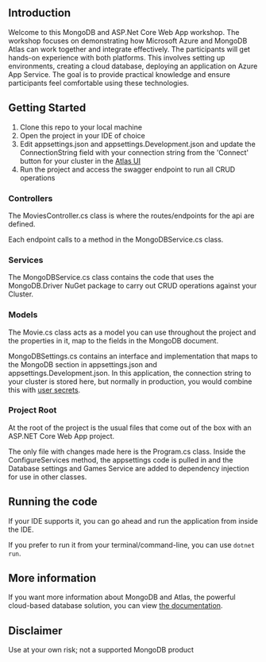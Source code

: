 ## Introduction
Welcome to this MongoDB and ASP.Net Core Web App workshop.
The workshop focuses on demonstrating how Microsoft Azure and MongoDB Atlas can work together and integrate effectively. The participants will get hands-on experience with both platforms. This involves setting up environments, creating a cloud database, deploying an application on Azure App Service. The goal is to provide practical knowledge and ensure participants feel comfortable using these technologies.

## Getting Started

1. Clone this repo to your local machine
2. Open the project in your IDE of choice
3. Edit appsettings.json and appsettings.Development.json and update the ConnectionString field with your connection string from the 'Connect' button for your cluster in the [Atlas UI](https://cloud.mongodb.com)
4. Run the project and access the swagger endpoint to run all CRUD operations

### Controllers

The MoviesController.cs class is where the routes/endpoints for the api are defined.

Each endpoint calls to a method in the MongoDBService.cs class.

### Services

The MongoDBService.cs class contains the code that uses the MongoDB.Driver NuGet package to carry out CRUD operations against your Cluster.

### Models

The Movie.cs class acts as a model you can use throughout the project and the properties in it, map to the fields in the MongoDB document.

MongoDBSettings.cs contains an interface and implementation that maps to the MongoDB section in appsettings.json and appsettings.Development.json. In this application, the connection string to your cluster is stored here, but normally in production, you would combine this with [user secrets](https://docs.microsoft.com/en-us/aspnet/core/security/app-secrets?view=aspnetcore-5.0&tabs=windows).

### Project Root

At the root of the project is the usual files that come out of the box with an ASP.NET Core Web App project.

The only file with changes made here is the Program.cs class. 
Inside the ConfigureServices method, the appsettings code is pulled in and the Database
settings and Games Service are added to dependency injection for use in other classes.

## Running the code

If your IDE supports it, you can go ahead and run the application from inside the IDE.

If you prefer to run it from your terminal/command-line, you can use ``` dotnet run ```.

## More information

If you want more information about MongoDB and Atlas, the powerful cloud-based database solution, you can view 
[the documentation](https://docs.atlas.mongodb.com/).

## Disclaimer

Use at your own risk; not a supported MongoDB product 